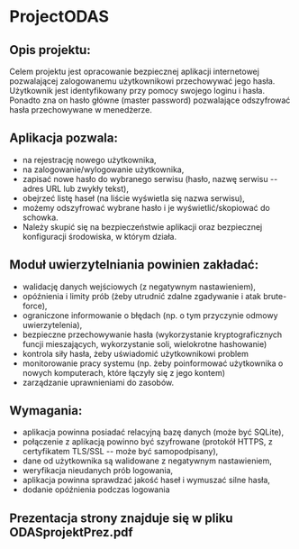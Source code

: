 # ProjectODAS
## Opis projektu:

Celem projektu jest opracowanie bezpiecznej aplikacji internetowej pozwalającej zalogowanemu użytkownikowi przechowywać jego hasła.
Użytkownik jest identyfikowany przy pomocy swojego loginu i hasła. Ponadto zna on hasło główne (master password) pozwalające odszyfrować hasła przechowywane w menedżerze.

## Aplikacja pozwala:

* na rejestrację nowego użytkownika,
* na zalogowanie/wylogowanie użytkownika,
* zapisać nowe hasło do wybranego serwisu (hasło, nazwę serwisu -- adres URL lub zwykły tekst),
* obejrzeć listę haseł (na liście wyświetla się nazwa serwisu),
* możemy odszyfrować wybrane hasło i je wyświetlić/skopiować do schowka.
* Należy skupić się na bezpieczeństwie aplikacji oraz bezpiecznej konfiguracji środowiska, w którym działa.

## Moduł uwierzytelniania powinien zakładać:

* walidację danych wejściowych (z negatywnym nastawieniem),
* opóźnienia i limity prób (żeby utrudnić zdalne zgadywanie i atak brute-force),
* ograniczone informowanie o błędach (np. o tym przyczynie odmowy uwierzytelenia),
* bezpieczne przechowywanie hasła (wykorzystanie kryptograficznych funcji mieszających, wykorzystanie soli, wielokrotne hashowanie)
* kontrola siły hasła, żeby uświadomić użytkownikowi problem
* monitorowanie pracy systemu (np. żeby poinformować użytkownika o nowych komputerach, które łączyły się z jego kontem)
* zarządzanie uprawnieniami do zasobów.

## Wymagania:

* aplikacja powinna posiadać relacyjną bazę danych (może być SQLite),
* połączenie z aplikacją powinno być szyfrowane (protokół HTTPS, z certyfikatem TLS/SSL -- może być samopodpisany),
* dane od użytkownika są walidowane z negatywnym nastawieniem,
* weryfikacja nieudanych prób logowania,
* aplikacja powinna sprawdzać jakość haseł i wymuszać silne hasła,
* dodanie opóźnienia podczas logowania

## Prezentacja strony znajduje się w pliku ODASprojektPrez.pdf
